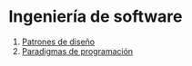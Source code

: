 # Ingeniería de software

1. [Patrones de diseño](software-engineering/design-patterns/)
2. [Paradigmas de programación](software-engineering/paradigmas-de-programacion.md)
